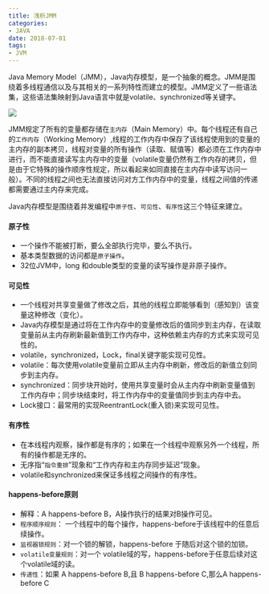 ```yaml
---
title: 浅析JMM
categories:
- JAVA
date: 2018-07-01 
tags:
- JVM
---
```

Java Memory Model（JMM），Java内存模型，是一个抽象的概念。JMM是围绕着多线程通信以及与其相关的一系列特性而建立的模型。JMM定义了一些语法集，这些语法集映射到Java语言中就是volatile、synchronized等关键字。

![](http://ot9k682p8.bkt.clouddn.com/jmm.jpeg)

JMM规定了所有的变量都存储在`主内存`（Main Memory）中。每个线程还有自己的`工作内存`（Working Memory）,线程的工作内存中保存了该线程使用到的变量的主内存的副本拷贝，线程对变量的所有操作（读取、赋值等）都必须在工作内存中进行，而不能直接读写主内存中的变量（volatile变量仍然有工作内存的拷贝，但是由于它特殊的操作顺序性规定，所以看起来如同直接在主内存中读写访问一般）。不同的线程之间也无法直接访问对方工作内存中的变量，线程之间值的传递都需要通过主内存来完成。

Java内存模型是围绕着并发编程中`原子性`、`可见性`、`有序性`这三个特征来建立。

#### 原子性
* 一个操作不能被打断，要么全部执行完毕，要么不执行。
* 基本类型数据的访问都是`原子操作`。
* 32位JVM中，long 和double类型的变量的读写操作是非原子操作。

#### 可见性
* 一个线程对共享变量做了修改之后，其他的线程立即能够看到（感知到）该变量这种修改（变化）。
* Java内存模型是通过将在工作内存中的变量修改后的值同步到主内存，在读取变量前从主内存刷新最新值到工作内存中，这种依赖主内存的方式来实现可见性的。
* volatile，synchronized，Lock，final关键字能实现可见性。
* volatile：每次使用volatile变量前立即从主内存中刷新，修改后的新值立刻同步到主内存。
* synchronized：同步块开始时，使用共享变量时会从主内存中刷新变量值到工作内存中；同步块结束时，将工作内存中的变量值同步到主内存中去。
* Lock接口：最常用的实现ReentrantLock(重入锁)来实现可见性。

#### 有序性
* 在本线程内观察，操作都是有序的；如果在一个线程中观察另外一个线程，所有的操作都是无序的。
* 无序指“`指令重排`”现象和“工作内存和主内存同步延迟”现象。
* volatile和synchronized来保证多线程之间操作的有序性。

#### happens-before原则
* 解释：A happens-before B，A操作执行的结果对B操作可见。
* `程序顺序规则`： 一个线程中的每个操作，happens-before于该线程中的任意后续操作。
*  `监视器锁规则`：对一个锁的解锁，happens-before 于随后对这个锁的加锁。
*  `volatile变量规则`：对一个 volatile域的写，happens-before于任意后续对这个volatile域的读。
*  `传递性`：如果 A happens-before B,且 B happens-before C,那么A happens-before C


